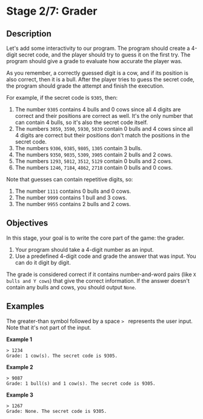 # Stage 2/7: Grader

## Description
Let's add some interactivity to our program. The program should create a 4-digit secret code, and the player should try to guess it on the first try. The program should give a grade to evaluate how accurate the player was.

As you remember, a correctly guessed digit is a cow, and if its position is also correct, then it is a bull. After the player tries to guess the secret code, the program should grade the attempt and finish the execution.

For example, if the secret code is `9305`, then:

1. The number `9305` contains 4 bulls and 0 cows since all 4 digits are correct and their positions are correct as well. It's the only number that can contain 4 bulls, so it's also the secret code itself.
2. The numbers `3059`, `3590`, `5930`, `5039` contain 0 bulls and 4 cows since all 4 digits are correct but their positions don't match the positions in the secret code.
3. The numbers `9306`, `9385`, `9805`, `1305` contain 3 bulls.
4. The numbers `9350`, `9035`, `5309`, `3905` contain 2 bulls and 2 cows.
5. The numbers `1293`, `5012`, `3512`, `5129` contain 0 bulls and 2 cows.
6. The numbers `1246`, `7184`, `4862`, `2718` contain 0 bulls and 0 cows.

Note that guesses can contain repetitive digits, so:

1. The number `1111` contains 0 bulls and 0 cows.
2. The number `9999` contains 1 bull and 3 cows.
3. The number `9955` contains 2 bulls and 2 cows.
## Objectives
In this stage, your goal is to write the core part of the game: the grader.

1. Your program should take a 4-digit number as an input.
2. Use a predefined 4-digit code and grade the answer that was input. You can do it digit by digit.

The grade is considered correct if it contains number-and-word pairs (like `X bulls and Y cows`) that give the correct information. If the answer doesn't contain any bulls and cows, you should output `None`.

## Examples
The greater-than symbol followed by a space `> ` represents the user input. Note that it's not part of the input.

**Example 1**
```text
> 1234
Grade: 1 cow(s). The secret code is 9305.
```

**Example 2**
```text
> 9087
Grade: 1 bull(s) and 1 cow(s). The secret code is 9305.
```

**Example 3**
```text
> 1267
Grade: None. The secret code is 9305.
```
